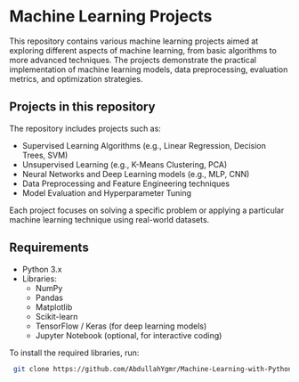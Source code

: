 # Machine Learning Projects

This repository contains various machine learning projects aimed at exploring different aspects of machine learning, from basic algorithms to more advanced techniques. The projects demonstrate the practical implementation of machine learning models, data preprocessing, evaluation metrics, and optimization strategies.

## Projects in this repository

The repository includes projects such as:
- Supervised Learning Algorithms (e.g., Linear Regression, Decision Trees, SVM)
- Unsupervised Learning (e.g., K-Means Clustering, PCA)
- Neural Networks and Deep Learning models (e.g., MLP, CNN)
- Data Preprocessing and Feature Engineering techniques
- Model Evaluation and Hyperparameter Tuning

Each project focuses on solving a specific problem or applying a particular machine learning technique using real-world datasets.

## Requirements

- Python 3.x
- Libraries: 
  - NumPy
  - Pandas
  - Matplotlib
  - Scikit-learn
  - TensorFlow / Keras (for deep learning models)
  - Jupyter Notebook (optional, for interactive coding)

To install the required libraries, run:
```bash
 git clone https://github.com/AbdullahYgmr/Machine-Learning-with-Python
